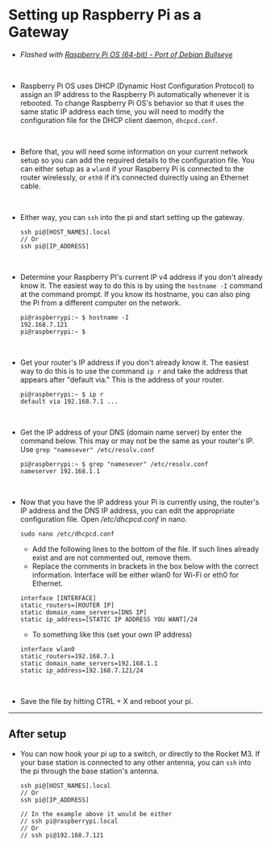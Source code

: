 # Setting up Raspberry Pi as a Gateway
- *Flashed with [Raspberry Pi OS (64-bit) - Port of Debian Bullseye](https://www.raspberrypi.com/software/)*
<br/>

- Raspberry Pi OS uses DHCP (Dynamic Host Configuration Protocol) to assign an IP address to the Raspberry Pi automatically whenever it is rebooted. To change Raspberry Pi OS's behavior so that it uses the same static IP address each time, you will need to modify the configuration file for the DHCP client daemon, `dhcpcd.conf`.
<br/>

- Before that, you will need some information on your current network setup so you can add the required details to the configuration file. You can either setup as a `wlan0` if your Raspberry Pi is connected to the router wirelessly, or `eth0` if it’s connected duirectly using an Ethernet cable.
<br/>

- Either way, you can `ssh` into the pi and start setting up the gateway.
    ```
    ssh pi@[HOST_NAMES].local
    // Or
    ssh pi@[IP_ADDRESS]
    ```
<br/>

- Determine your Raspberry PI's current IP v4 address if you don't already know it. The easiest way to do this is by using the `hostname -I` command at the command prompt. If you know its hostname, you can also ping the Pi from a different computer on the network.
    ```
    pi@raspberrypi:~ $ hostname -I
    192.168.7.121
    pi@raspberrypi:~ $
    ```
<br/>

- Get your router's IP address if you don't already know it. The easiest way to do this is to use the command `ip r` and take the address that appears after "default via." This is the address of your router.
    ```
    pi@raspberrypi:~ $ ip r
    default via 192.168.7.1 ...
    ```
<br/>

- Get the IP address of your DNS (domain name server) by enter the command below. This may or may not be the same as your router's IP. Use `grep "namesever" /etc/resolv.conf`
    ```
    pi@raspberrypi:~ $ grep "namesever" /etc/resolv.conf
    nameserver 192.168.1.1
    ```
<br/>

- Now that you have the IP address your Pi is currently using, the router's IP address and the DNS IP address, you can edit the appropriate configuration file. Open */etc/dhcpcd.conf* in nano.
    ```
    sudo nano /etc/dhcpcd.conf
    ```
    + Add the following lines to the bottom of the file. If such lines already exist and are not commented out, remove them.
    + Replace the comments in brackets in the box below with the correct information. Interface will be either wlan0 for Wi-Fi or eth0 for Ethernet.
    ```
    interface [INTERFACE]
    static_routers=[ROUTER IP]
    static domain_name_servers=[DNS IP]
    static ip_address=[STATIC IP ADDRESS YOU WANT]/24
    ```
    + To something like this (set your own IP address)
    ```
    interface wlan0
    static_routers=192.168.7.1
    static domain_name_servers=192.168.1.1
    static ip_address=192.168.7.121/24
    ```
<br/>

- Save the file by hitting CTRL + X and reboot your pi.

------------------------

## After setup
- You can now hook your pi up to a switch, or directly to the Rocket M3. If your base station is connected to any other antenna, you can `ssh` into the pi through the base station's antenna.
    ```
    ssh pi@[HOST_NAMES].local
    // Or
    ssh pi@[IP_ADDRESS]

    // In the example above it would be either
    // ssh pi@raspberrypi.local
    // Or
    // ssh pi@192.168.7.121
    ```